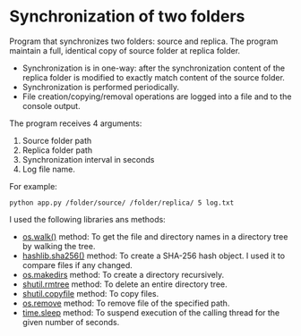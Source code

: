 # Synchronization of two folders

Program that synchronizes two folders: source and replica. The program maintain a full, identical copy of source folder at replica folder. 
* Synchronization is in one-way: after the synchronization content of the replica folder is modified to exactly match content of the source folder. 
* Synchronization is performed periodically.
* File creation/copying/removal operations are logged into a file and to the console output.

The program receives 4 arguments:
1. Source folder path
2. Replica folder path
3. Synchronization interval in seconds
4. Log file name.

For example:

```
python app.py /folder/source/ /folder/replica/ 5 log.txt
```

I used the following libraries ans methods:
* [os.walk()](https://www.w3schools.com/python/ref_os_walk.asp) method: To get the file and directory names in a directory tree by walking the tree.
* [hashlib.sha256()](https://docs.python.org/3/library/hashlib.html) method: To create a SHA-256 hash object. I used it to compare files if any changed.
* [os.makedirs](https://www.w3schools.com/python/ref_os_makedirs.asp) method: To create a directory recursively. 
* [shutil.rmtree](https://docs.python.org/3/library/shutil.html) method: To delete an entire directory tree.
* [shutil.copyfile](https://docs.python.org/3/library/shutil.html) method: To copy files.
* [os.remove](https://www.w3schools.com/python/ref_os_remove.asp) method: To remove file of the specified path.
* [time.sleep](https://docs.python.org/3/library/time.html#time.sleep) method: To suspend execution of the calling thread for the given number of seconds.

